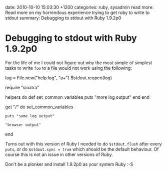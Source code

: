 date: 2010-10-10 15:03:30 +1200
categories: ruby, sysadmin
read more: Read more on my horrendous experience trying to get ruby to write to stdout
summary: Debugging to stdout with Ruby 1.9.2p0

# Debugging to stdout with Ruby 1.9.2p0

For the life of me I could not figure out why the most simple of simplest tasks to write `foo` to a file would not work using the following:

  log = File.new("help.log", "a+")
  $stdout.reopen(log)

  require "sinatra"

  helpers do
    def set_common_variables
      puts "more log output"
    end
  end

  get "/" do
    set_common_variables

    puts "some log output"
  
    "browser output"
  end
  
Turns out with this version of Ruby I needed to do `$stdout.flush` after every `puts`, or do `$stdout.sync = true` which _should_ be the default behaviour. Of course this is not an issue in other versions of Ruby.

Don't be a plonker and install 1.9.2p0 as your system Ruby :-S 